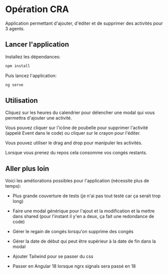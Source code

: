 # Opération CRA

Application permettant d'ajouter, d'éditer et de supprimer des activités pour 3 agents.

## Lancer l'application

Installez les dépendances:

```bash
npm install
```

Puis lancez l'application:

```bash
ng serve
```

## Utilisation

Cliquez sur les heures du calendrier pour délencher une modal qui vous permettra d'ajouter une activité.

Vous pouvez cliquer sur l'icône de poubelle pour supprimer l'activité (appelé Event dans le code) ou cliquer sur
le crayon pour l'éditer.

Vous pouvez utiliser le drag and drop pour manipuler les activités.

Lorsque vous prenez du repos cela consomme vos congés restants.


## Aller plus loin

Voici les améliorations possibles pour l'application (nécessite plus de temps):

- Plus grande couverture de tests (je n'ai pas tout testé car ça serait trop long)

- Faire une modal générique pour l'ajout et la modification et la mettre dans shared (pour l'instant il y'en a deux, ça fait une redondance de code)

- Gérer le regain de congés lorsqu'on supprime des congés

- Gérer la date de début qui peut être supérieur à la date de fin dans la modal

- Ajouter Tailwind pour se passer du css

- Passer en Angular 18 lorsque ngrx signals sera passé en 18
